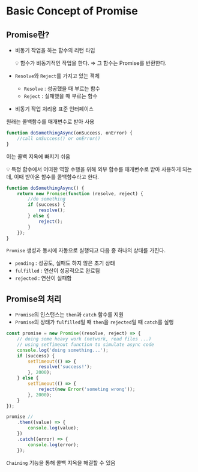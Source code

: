 # Basic Concept of Promise

## Promise란?

-   비동기 작업을 하는 함수의 리턴 타입
      <aside>
      💡 함수가 비동기적인 작업을 한다. ⇒ 그 함수는 Promise를 반환한다.
      
      </aside>

-   `Resolve`와 `Reject`를 가지고 있는 객체
    -   `Resolve` : 성공했을 때 부르는 함수
    -   `Reject` : 실패했을 때 부르는 함수
-   비동기 작업 처리용 표준 인터페이스

원래는 콜백함수를 매개변수로 받아 사용

```jsx
function doSomethingAsync(onSuccess, onError) {
    //call onSuccess() or onError()
}
```

이는 콜백 지옥에 빠지기 쉬움

<aside>
💡 특정 함수에서 어떠한 역할 수행을 위해 외부 함수를 매개변수로 받아 사용하게 되는데, 이때 받아온 함수를 콜백함수라고 한다.

</aside>

```jsx
function doSomethingAsync() {
    return new Promise(function (resolve, reject) {
        //do something
        if (success) {
            resolve();
        } else {
            reject();
        }
    });
}
```

`Promise` 생성과 동시에 자동으로 실행되고 다음 중 하나의 상태를 가진다.

-   `pending` : 성공도, 실패도 하지 않은 초기 상태
-   `fulfilled` : 연산이 성공적으로 완료됨
-   `rejected` : 연산이 실패함

## Promise의 처리

-   `Promise`의 인스턴스는 `then`과 `catch` 함수를 지원
-   `Promise`의 상태가 `fulfilled`일 때 `then`을 `rejected`일 때 `catch`를 실행

```jsx
const promise = new Promise((resolve, reject) => {
    // doing some heavy work (network, read files ...)
    // using setTimeout function to simulate async code
    console.log('doing something...');
    if (success) {
        setTimeout(() => {
            resolve('success!');
        }, 2000);
    } else {
        setTimeout(() => {
            reject(new Error('someting wrong'));
        }, 2000);
    }
});

promise //
    .then((value) => {
        console.log(value);
    })
    .catch((error) => {
        console.log(error);
    });
```

`Chaining` 기능을 통해 콜백 지옥을 해결할 수 있음

